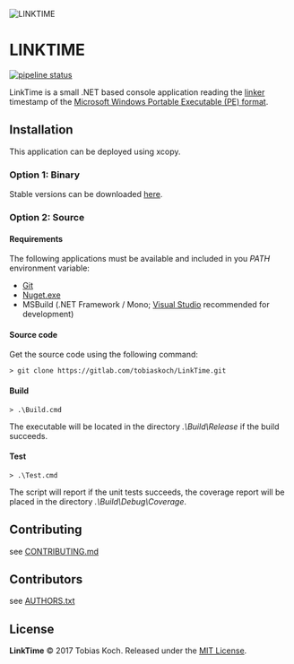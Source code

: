 ![LINKTIME](https://gitlab.com/tobiaskoch/LinkTime/raw/master/Media/LinkTime-256.png)

# LINKTIME

[![pipeline status](https://gitlab.com/tobiaskoch/LinkTime/badges/master/pipeline.svg)](https://gitlab.com/tobiaskoch/LinkTime/commits/master)

LinkTime is a small .NET based console application reading the [linker](https://en.wikipedia.org/wiki/Linker_(computing)) timestamp of the [Microsoft Windows Portable Executable (PE) format](https://en.wikipedia.org/wiki/Portable_Executable).

## Installation
This application can be deployed using xcopy.

### Option 1: Binary
Stable versions can be downloaded [here](https://gitlab.com/tobiaskoch/LinkTime/pipelines?scope=tags).

### Option 2: Source
#### Requirements
The following applications must be available and included in you *PATH* environment variable:

* [Git](https://git-scm.com/)
* [Nuget.exe](https://www.nuget.org/)
* MSBuild (.NET Framework / Mono; [Visual Studio](https://www.visualstudio.com) recommended for development)

#### Source code
Get the source code using the following command:

    > git clone https://gitlab.com/tobiaskoch/LinkTime.git

#### Build
    > .\Build.cmd

The executable will be located in the directory *.\Build\Release* if the build succeeds.

#### Test
    > .\Test.cmd

The script will report if the unit tests succeeds, the coverage report will be placed in the directory *.\Build\Debug\Coverage*.

## Contributing
see [CONTRIBUTING.md](https://gitlab.com/tobiaskoch/LinkTime/blob/master/CONTRIBUTING.md)

## Contributors
see [AUTHORS.txt](https://gitlab.com/tobiaskoch/LinkTime/blob/master/AUTHORS.txt)

## License
**LinkTime** © 2017  Tobias Koch. Released under the [MIT License](https://gitlab.com/tobiaskoch/LinkTime/blob/master/LICENSE.md).